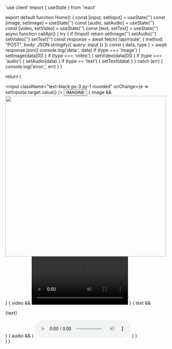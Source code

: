 'use client'
import { useState } from 'react'

export default function Home() {
  const [input, setInput] = useState('')
  const [image, setImage] = useState('')
  const [audio, setAudio] = useState('')
  const [video, setVideo] = useState('')
  const [text, setText] = useState('')
  async function callApi() {
    try {
      if (!input) return
      setImage('')
      setAudio('')
      setVideo('')
      setText('')
      const response = await fetch('/api/route', {
        method: "POST",
        body: JSON.stringify({
          query: input
        })
      })
      const { data, type } = await response.json()
      console.log('data:', data)
      if (type === 'image') {
        setImage(data[0])
      }
      if (type === 'video') {
        setVideo(data[0])
      }
      if (type === 'audio') {
        setAudio(data)
      }
      if (type == 'text') {
        setText(data)
      }
    } catch (err) {
      console.log('error;', err)
    }
  }

  return (
    <main className="flex flex-col items-center justify-between p-24">
      <input
        className="text-black px-3 py-1 rounded"
        onChange={e => setInput(e.target.value)}
      />
      <button
        onClick={callApi}
        className="rounded-full bg-green-500 text-white py-3 px-14 mt-3 mb-4 cursor-pointer"
      >IMAGINE</button>
      {
        image && <img src={image} width="500px" />
      }
      {
        video && <video src={video} controls></video>
      }
      {
        text && <p>{text}</p>
      }
      {
        audio && (
          <audio controls>
            <source src={audio} type="audio/wav"></source>
          </audio>
        )
      }
    </main>
  )
}
